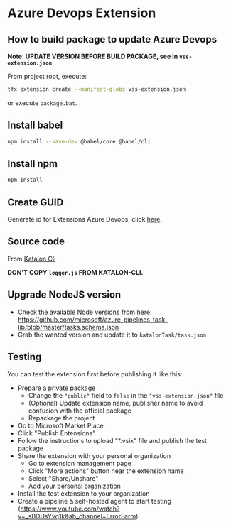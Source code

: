 # Azure Devops Extension

## How to build package to update Azure Devops

**Note: UPDATE VERSION BEFORE BUILD PACKAGE, see in `vss-extension.json`**

From project root, execute:

```bash
tfx extension create --manifest-globs vss-extension.json
```

or execute `package.bat`.

## Install babel

```bash
npm install --save-dev @babel/core @babel/cli
```

## Install npm

```bash
npm install
```

## Create GUID

Generate id for Extensions Azure Devops, click [here](https://www.guidgen.com/).

## Source code

From [Katalon Cli](https://github.com/kms-technology/katalon-cli)

**DON'T COPY `logger.js` FROM KATALON-CLI.**

## Upgrade NodeJS version

- Check the available Node versions from here: https://github.com/microsoft/azure-pipelines-task-lib/blob/master/tasks.schema.json
- Grab the wanted version and update it to `katalonTask/task.json`

## Testing

You can test the extension first before publishing it like this:

- Prepare a private package
  - Change the `"public"` field to `false` in the `"vss-extension.json"` file
  - (Optional) Update extension name, publisher name to avoid confusion with the official package
  - Repackage the project
- Go to Microsoft Market Place
- Click "Publish Entensions"
- Follow the instructions to upload "\*.vsix" file and publish the test package
- Share the extension with your personal organization
  - Go to extension management page
  - Click "More actions" button near the extension name
  - Select "Share/Unshare"
  - Add your personal organization
- Install the test extension to your organization
- Create a pipeline & self-hosted agent to start testing (https://www.youtube.com/watch?v=_sBDUsYvq1k&ab_channel=ErrorFarm)
